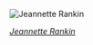 
![Jeannette Rankin](https://upload.wikimedia.org/wikipedia/commons/thumb/2/21/Jeannette_Rankin%2C_Bain_News_Service%2C_facing_front.jpg/525px-Jeannette_Rankin%2C_Bain_News_Service%2C_facing_front.jpg)

*[Jeannette Rankin](https://wikipedia.org/wiki/File:Jeannette_Rankin,_Bain_News_Service,_facing_front.jpg)*
